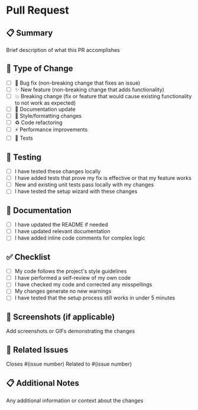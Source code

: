 # Pull Request

## 📋 Summary
Brief description of what this PR accomplishes

## 🔧 Type of Change
- [ ] 🐛 Bug fix (non-breaking change that fixes an issue)
- [ ] ✨ New feature (non-breaking change that adds functionality)
- [ ] 💥 Breaking change (fix or feature that would cause existing functionality to not work as expected)
- [ ] 📝 Documentation update
- [ ] 🎨 Style/formatting changes
- [ ] ♻️ Code refactoring
- [ ] ⚡ Performance improvements
- [ ] 🧪 Tests

## 🧪 Testing
- [ ] I have tested these changes locally
- [ ] I have added tests that prove my fix is effective or that my feature works
- [ ] New and existing unit tests pass locally with my changes
- [ ] I have tested the setup wizard with these changes

## 📝 Documentation
- [ ] I have updated the README if needed
- [ ] I have updated relevant documentation
- [ ] I have added inline code comments for complex logic

## ✅ Checklist
- [ ] My code follows the project's style guidelines
- [ ] I have performed a self-review of my own code
- [ ] I have checked my code and corrected any misspellings
- [ ] My changes generate no new warnings
- [ ] I have tested that the setup process still works in under 5 minutes

## 📸 Screenshots (if applicable)
Add screenshots or GIFs demonstrating the changes

## 🔗 Related Issues
Closes #(issue number)
Related to #(issue number)

## 📋 Additional Notes
Any additional information or context about the changes